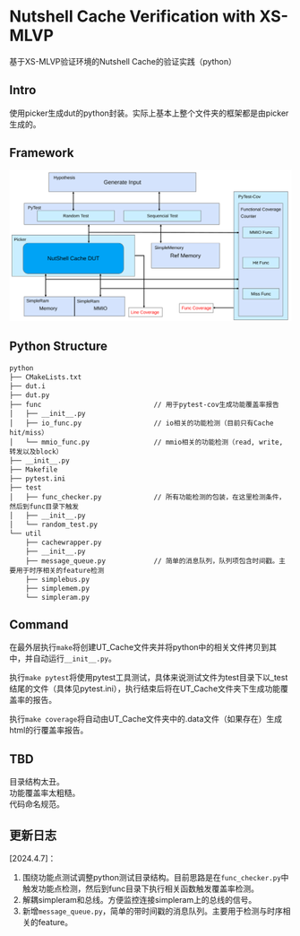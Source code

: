 # Nutshell Cache Verification with XS-MLVP
基于XS-MLVP验证环境的Nutshell Cache的验证实践（python）

## Intro
使用picker生成dut的python封装。实际上基本上整个文件夹的框架都是由picker生成的。

## Framework
![alt text](pic/image.png)

## Python Structure
```
python
├── CMakeLists.txt
├── dut.i
├── dut.py
├── func                            // 用于pytest-cov生成功能覆盖率报告
│   ├── __init__.py
│   ├── io_func.py                  // io相关的功能检测（目前只有Cache hit/miss）
│   └── mmio_func.py                // mmio相关的功能检测（read, write, 转发以及block）
├── __init__.py
├── Makefile
├── pytest.ini
├── test
│   ├── func_checker.py             // 所有功能检测的包装，在这里检测条件，然后到func目录下触发
│   ├── __init__.py
│   └── random_test.py
└── util
    ├── cachewrapper.py
    ├── __init__.py
    ├── message_queue.py            // 简单的消息队列，队列项包含时间戳。主要用于时序相关的feature检测
    ├── simplebus.py
    ├── simplemem.py
    └── simpleram.py
```

## Command
在最外层执行`make`将创建UT_Cache文件夹并将python中的相关文件拷贝到其中，并自动运行`__init__.py`。  

执行`make pytest`将使用pytest工具测试，具体来说测试文件为test目录下以_test结尾的文件（具体见pytest.ini），执行结束后将在UT_Cache文件夹下生成功能覆盖率的报告。  

执行`make coverage`将自动由UT_Cache文件夹中的.data文件（如果存在）生成html的行覆盖率报告。  

## TBD
目录结构太丑。  
功能覆盖率太粗糙。  
代码命名规范。  

## 更新日志
[2024.4.7]：  
1. 围绕功能点测试调整python测试目录结构。目前思路是在`func_checker.py`中触发功能点检测，然后到func目录下执行相关函数触发覆盖率检测。  
2. 解耦simpleram和总线。方便监控连接simpleram上的总线的信号。  
3. 新增`message_queue.py`，简单的带时间戳的消息队列。主要用于检测与时序相关的feature。